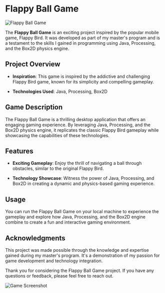 # Flappy Ball Game

![Flappy Ball Game](flappy-ball.png)

The **Flappy Ball Game** is an exciting project inspired by the popular mobile game, Flappy Bird. It was developed as part of my master's program and is a testament to the skills I gained in programming using Java, Processing, and the Box2D physics engine.

## Project Overview

- **Inspiration**: This game is inspired by the addictive and challenging Flappy Bird game, known for its simplicity and compelling gameplay.

- **Technologies Used**: Java, Processing, Box2D

## Game Description

The Flappy Ball Game is a thrilling desktop application that offers an engaging gaming experience. By leveraging Java, Processing, and the Box2D physics engine, it replicates the classic Flappy Bird gameplay while showcasing the capabilities of these technologies.

## Features

- **Exciting Gameplay**: Enjoy the thrill of navigating a ball through obstacles, similar to the original Flappy Bird.

- **Technology Showcase**: Witness the power of Java, Processing, and Box2D in creating a dynamic and physics-based gaming experience.

## Usage

You can run the Flappy Ball Game on your local machine to experience the gameplay and explore how Java, Processing, and the Box2D engine combine to create a fun and interactive gaming environment.

## Acknowledgments

This project was made possible through the knowledge and expertise gained during my master's program. It's a demonstration of my passion for game development and technology integration.

Thank you for considering the Flappy Ball Game project. If you have any questions or feedback, please feel free to reach out.

![Game Screenshot](game-screenshot.png)
